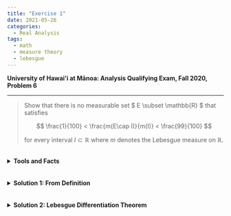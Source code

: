 ```yaml
---
title: "Exercise 1"
date: 2021-05-26
categories:
  - Real Analysis
tags:
  - math
  - measure theory
  - lebesgue
---
```


**University of Hawai'i at Mānoa: Analysis Qualifying Exam, Fall 2020, Problem 6**

---

>Show that there is no measurable set $ E \subset \mathbb{R} $ that satisfies
>
>$$
>    \frac{1}{100} < \frac{m(E\cap I)}{m(I)} < \frac{99}{100}
>$$
>
>for every interval $I\subset \mathbb{R}$ where $m$ denotes the Lebesgue measure on $\mathbb{R}$.



<br />
<details markdown="1">
  <summary><strong>Tools and Facts</strong></summary>
<ol>
  <li>
    <em>Folland (p35,37)</em>: We define the <strong>Lebesgue measure</strong>, $m$, by 

      $$
       m(E) = \inf\left\{ \sum_{j=1}^\infty (b_j-a_j) : E \subset \bigcup_{j=1}^\infty (a_j,b_j)\right\}
      $$

      for any Lebesgue measurable set E (Borel $\sigma$-algebra on $\mathbb{R}$.
  </li>
  
  
  <li>
    <em>Folland (p98)</em>: A family $(E_r)_{r>0}$ of Borel subsets of $\mathbb{R}^n$ is said to <strong>shrink nicely</strong> to some $x\in\mathbb{R}^n$ if 
     <ul>
       <li>
         $E_r\subset B_r(x)$ for each $r>0$
       </li>
       <li>
         There exists an $\alpha>0$, for all $r>0$, such that $m(E_r) > \alpha m(B_r(x)).
       </li>
     </ul>
  </li>
  
  
  <li>
    <em>Folland (p98)</em>: The <strong>Lebesgue Differentiation Theorem</strong>. Suppose $f\in L^1_{\text{loc}}$. For every $x$ in the Lebesgue set of $f$; in particular, for almost every $x$, we have
    
    $$
      \lim_{r\to0} \frac{1}{m(E_r)}\int_{E_r} f(y)dy = f(x)
    $$
    
    for every family $(E_r)_{r>0} that shrinks nicely to $x$.
  </li>
</ol>
</details>  
<br />




<br />
<details markdown="1">
  <summary><strong>Solution 1: From Definition</strong></summary>
Suppose such an $E$ exists. Then first instead consider the set $E_N = E\cap [-N,N]$, $N\in \mathbb{N}$, so that

$$m(E_N) \leq m([-N,N]) = 2N< \infty$$

Since $E_N$ is Lebesgue measurable, then for any family of intervals, $(I_k)_{k=1}^\infty$ such that 

$$ E_N \subset \bigcup_{k=1}^\infty I_k \quad \text{and} \quad m(E_N) \leq \sum_{k=1}^\infty m(I_k)$$

we know that 

$$
\begin{align*}
    m(E_N) &\leq m\left( E_N \cap \bigcup_{k=1}^\infty I_k\right)\\
    &\leq m\left ( E \cap \bigcup_{k=1}^\infty I_k\right)\\
    &= m\left( \bigcup_{k=1}^\infty E\cap I_k\right)\\
    &\leq \sum_{k=1}^\infty m(E\cap I_k)\\
    &< \frac{99}{100}\sum_{k=1}^\infty m(I_k)
\end{align*}
$$

Thus, we have that $\tfrac{100}{99}m(E_N) < \sum_{k=1}^\infty m(I_k)$. Hence,

$$ \frac{100}{99}m(E_N) \leq \inf\left\{ \sum_{k=1}^\infty m(I_k) : E_N \subset \bigcup_{k=1}^\infty I_k\right\} = m(E_N)$$

which implies that $m(E_N) = m(E\cap [-N,N]) = 0 < \frac{1}{100}m([-N,N])$, a contradiction.

</details>  
<br />




<br />
<details markdown="1">
  <summary><strong>Solution 2: Lebesgue Differentiation Theorem</strong></summary>

Suppose such an $E$ exists. Then since $E\neq \varnothing$, for some $x\in E$, let's first consider the family of intervals $(I_r)_{r>0}$ where

$$ I_r = (x-r, x+r) $$

It is clear that $(I_r)$ shrinks nicely to $x$. Next, we note that the characteristic function $\mathcal{X}_E \in L^1(\mathbb{R})$. Thus, by the Lebesgue differentiation theorem, we have that

$$ 
\begin{align*}
    \mathcal{X}_E(x) &= \lim_{r\to0} \frac{1}{m(I_r)} \int_{I_r}\mathcal{X}_E dy \\
    &= \lim_{r\to0}\frac{1}{m(I_r)} \int_\mathbb{R} \mathcal{X}_{E\cap I_r}dy \\
    &= \lim_{r\to0} \frac{m(E\cap I_r)}{m(I_r)}\\
    &< \lim_{r\to 0} \frac{99}{100}\\
    &= \frac{99}{100}
\end{align*}
$$

Thus, $\mathcal{X}_E(x) < \frac{99}{100}$, but this contradicts that $\mathcal{X}_E(x) = 1$ since $x\in E$. Hence, no such $E$ exists.

</details>  
<br />


